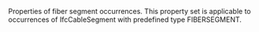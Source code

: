 Properties of fiber segment occurrences. This property set is applicable to occurrences of IfcCableSegment with predefined type FIBERSEGMENT.
